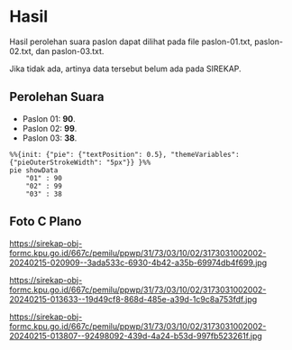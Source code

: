 # Hasil

Hasil perolehan suara paslon dapat dilihat pada file paslon-01.txt, paslon-02.txt, dan paslon-03.txt.

Jika tidak ada, artinya data tersebut belum ada pada SIREKAP.

## Perolehan Suara

 * Paslon 01: **90**.
 * Paslon 02: **99**.
 * Paslon 03: **38**.

```mermaid
%%{init: {"pie": {"textPosition": 0.5}, "themeVariables": {"pieOuterStrokeWidth": "5px"}} }%%
pie showData
    "01" : 90
    "02" : 99
    "03" : 38
```
## Foto C Plano

https://sirekap-obj-formc.kpu.go.id/667c/pemilu/ppwp/31/73/03/10/02/3173031002002-20240215-020909--3ada533c-6930-4b42-a35b-69974db4f699.jpg

https://sirekap-obj-formc.kpu.go.id/667c/pemilu/ppwp/31/73/03/10/02/3173031002002-20240215-013633--19d49cf8-868d-485e-a39d-1c9c8a753fdf.jpg

https://sirekap-obj-formc.kpu.go.id/667c/pemilu/ppwp/31/73/03/10/02/3173031002002-20240215-013807--92498092-439d-4a24-b53d-997fb523261f.jpg
